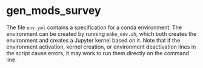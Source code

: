 # gen_mods_survey

The file `env.yml` contains a specification for a conda environment. The environment can be created by running `make_env.sh`, which both creates the environment and creates a Jupyter kernel based on it. Note that if the environment activation, kernel creation, or environment deactivation lines in the script cause errors, it may work to run them directly on the command line.
